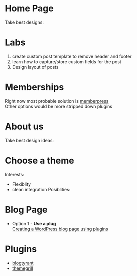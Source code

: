 # Home Page
Take best designs:

# Labs
1. create custom post template to remove header and footer 
2. learn how to capture/store custom fields for the post
3. Design layout of posts

# Memberships
Right now most probable solution is [memberpress](https://memberpress.com/)  
Other options would be more stripped down plugins

# About us 
Take best design ideas:

# Choose a theme
Interests:
* Flexiblity
* clean integration
Posiblities:

# Blog Page
* Option 1 - **Use a plug**  
  [Creating a WordPress blog page using plugins](https://qodeinteractive.com/magazine/display-posts-on-page-in-wordpress/#using-plugins)

# Plugins 
* [blogtyrant](https://www.blogtyrant.com/best-wordpress-plugins/)
* [themegrill](https://themegrill.com/blog/best-wordpress-blog-plugins)




